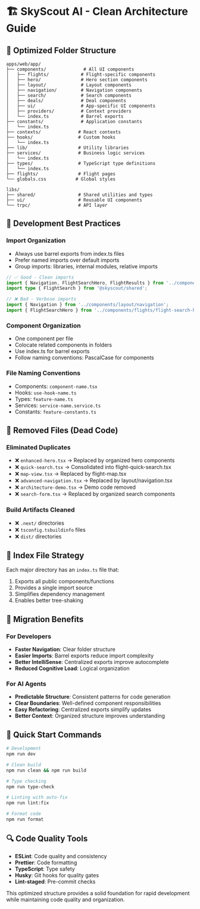 # 🏗️ SkyScout AI - Clean Architecture Guide

## 📁 Optimized Folder Structure

```
apps/web/app/
├── components/              # All UI components
│   ├── flights/            # Flight-specific components
│   ├── hero/               # Hero section components
│   ├── layout/             # Layout components
│   ├── navigation/         # Navigation components
│   ├── search/             # Search components
│   ├── deals/              # Deal components
│   ├── ui/                 # App-specific UI components
│   ├── providers/          # Context providers
│   └── index.ts            # Barrel exports
├── constants/              # Application constants
│   └── index.ts
├── contexts/              # React contexts
├── hooks/                 # Custom hooks
│   └── index.ts
├── lib/                   # Utility libraries
├── services/              # Business logic services
│   └── index.ts
├── types/                 # TypeScript type definitions
│   └── index.ts
├── flights/               # Flight pages
└── globals.css           # Global styles

libs/
├── shared/                # Shared utilities and types
├── ui/                    # Reusable UI components
└── trpc/                  # API layer
```

## 🚀 Development Best Practices

### Import Organization

- Always use barrel exports from index.ts files
- Prefer named imports over default imports
- Group imports: libraries, internal modules, relative imports

```typescript
// ✅ Good - Clean imports
import { Navigation, FlightSearchHero, FlightResults } from '../components';
import type { FlightSearch } from '@skyscout/shared';

// ❌ Bad - Verbose imports
import { Navigation } from '../components/layout/navigation';
import { FlightSearchHero } from '../components/flights/flight-search-hero';
```

### Component Organization

- One component per file
- Colocate related components in folders
- Use index.ts for barrel exports
- Follow naming conventions: PascalCase for components

### File Naming Conventions

- Components: `component-name.tsx`
- Hooks: `use-hook-name.ts`
- Types: `feature-name.ts`
- Services: `service-name.service.ts`
- Constants: `feature-constants.ts`

## 🧹 Removed Files (Dead Code)

### Eliminated Duplicates

- ❌ `enhanced-hero.tsx` → Replaced by organized hero components
- ❌ `quick-search.tsx` → Consolidated into flight-quick-search.tsx
- ❌ `map-view.tsx` → Replaced by flight-map.tsx
- ❌ `advanced-navigation.tsx` → Replaced by layout/navigation.tsx
- ❌ `architecture-demo.tsx` → Demo code removed
- ❌ `search-form.tsx` → Replaced by organized search components

### Build Artifacts Cleaned

- ❌ `.next/` directories
- ❌ `tsconfig.tsbuildinfo` files
- ❌ `dist/` directories

## 📝 Index File Strategy

Each major directory has an `index.ts` file that:

1. Exports all public components/functions
2. Provides a single import source
3. Simplifies dependency management
4. Enables better tree-shaking

## 🔄 Migration Benefits

### For Developers

- **Faster Navigation**: Clear folder structure
- **Easier Imports**: Barrel exports reduce import complexity
- **Better IntelliSense**: Centralized exports improve autocomplete
- **Reduced Cognitive Load**: Logical organization

### For AI Agents

- **Predictable Structure**: Consistent patterns for code generation
- **Clear Boundaries**: Well-defined component responsibilities
- **Easy Refactoring**: Centralized exports simplify updates
- **Better Context**: Organized structure improves understanding

## 🚀 Quick Start Commands

```bash
# Development
npm run dev

# Clean build
npm run clean && npm run build

# Type checking
npm run type-check

# Linting with auto-fix
npm run lint:fix

# Format code
npm run format
```

## 🔍 Code Quality Tools

- **ESLint**: Code quality and consistency
- **Prettier**: Code formatting
- **TypeScript**: Type safety
- **Husky**: Git hooks for quality gates
- **Lint-staged**: Pre-commit checks

This optimized structure provides a solid foundation for rapid development while maintaining code quality and organization.
